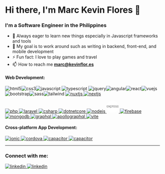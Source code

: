 # Hi there, I'm Marc Kevin Flores 👋

<h3 align="left">I'm a Software Engineer in the Philippines</h3>

- 🌱 Always eager to learn new things especially in Javascript frameworks and tools
- 🥅 My goal is to work around such as writing in backend, front-end, and mobile development
- ⚡ Fun fact: I love to play games and travel
- 📫 How to reach me **marc@kevinflor.es**

<!-- <hr/>
<h3 align="left">Current Work:</h3>
<span><b>Position:</b>  Front-end developer</span>
<h4>Tech Stacks I worked on:</h4>
<p>
 <a href="https://angular.io" target="_blank" rel="noreferrer"> <img src="https://angular.io/assets/images/logos/angular/angular.svg" alt="angular" width="40" height="40"/> </a>
 <a href="https://reactjs.org/" target="_blank" rel="noreferrer"> <img src="https://cdn.jsdelivr.net/gh/devicons/devicon/icons/react/react-original.svg" alt="react" width="40" height="40"/> </a>
 <a href="https://vuejs.org/" target="_blank" rel="noreferrer"> <img src="https://cdn.jsdelivr.net/gh/devicons/devicon/icons/vuejs/vuejs-original.svg" alt="vuejs" width="40" height="40"/> </a>
</p>
<hr/> -->

<h4 align="left">Web Development:</h4>
<p align="left"> <img src="https://cdn.jsdelivr.net/gh/devicons/devicon/icons/html5/html5-original.svg" alt="html5" width="40" height="40"/><img src="https://cdn.jsdelivr.net/gh/devicons/devicon/icons/css3/css3-original.svg" alt="css3" width="40" height="40"/><img src="https://cdn.svgporn.com/logos/javascript.svg" alt="javascript" width="40" height="40"/> <img src="https://cdn.svgporn.com/logos/typescript-icon.svg" alt="typescript" width="40" height="40"/> <img src="https://cdn.jsdelivr.net/gh/devicons/devicon/icons/jquery/jquery-original.svg" alt="jquery" width="40" height="40"/><img src="https://cdn.svgporn.com/logos/angular-icon.svg" alt="angular" width="40" height="40"/><img src="https://cdn.svgporn.com/logos/react.svg" alt="react" width="40" height="40"/><img src="https://cdn.svgporn.com/logos/vue.svg" alt="vuejs" width="40" height="40"/><img src="https://cdn.svgporn.com/logos/bootstrap.svg" alt="bootstrap" width="40" height="40"/><img src="https://cdn.svgporn.com/logos/sass.svg" alt="sass" width="40" height="40"/><img src="https://cdn.svgporn.com/logos/tailwindcss-icon.svg" alt="tailwind" width="40" height="40"/>
<a href="https://nuxt.com/" target="_blank" rel="noreferrer"> <img src="https://cdn.svgporn.com/logos/nuxt-icon.svg" alt="nuxtjs" width="40" height="40"/> </a>
<a href="https://nextjs.org/" target="_blank" rel="noreferrer"> <img src="https://cdn.svgporn.com/logos/nextjs-icon.svg" alt="nextjs" width="40" height="40"/> </a>
</p>
<p align="left"> 
<a href="https://php.net" target="_blank" rel="noreferrer"> <img src="https://cdn.svgporn.com/logos/php.svg" alt="php" width="40" height="40"/> </a>
<a href="https://laravel.com" target="_blank" rel="noreferrer"> <img src="https://cdn.svgporn.com/logos/laravel.svg" alt="laravel" width="40" height="40"/> </a>
<a href="https://learn.microsoft.com/en-us/dotnet/csharp/" target="_blank" rel="noreferrer"> <img src="https://cdn.svgporn.com/logos/c-sharp.svg" alt="csharp" width="40" height="40"/> </a>
<a href="https://learn.microsoft.com/en-us/aspnet/core/" target="_blank" rel="noreferrer"> <img src="https://cdn.svgporn.com/logos/dotnet.svg" alt="dotnetcore" width="40" height="40"/> </a>
<a href="https://nodejs.org" target="_blank" rel="noreferrer"> <img src="https://cdn.svgporn.com/logos/nodejs-icon.svg" alt="nodejs" width="40" height="40"/> </a> <a href="https://expressjs.com" target="_blank" rel="noreferrer"> <img style="background-color: white; border-radius: 50%" src="https://raw.githubusercontent.com/devicons/devicon/master/icons/express/express-original-wordmark.svg" alt="express" width="40" height="40"/> </a>
<a href="https://firebase.google.com/" target="_blank" rel="noreferrer"><img src="https://cdn.svgporn.com/logos/firebase.svg" alt="firebase" width="40" height="40"/> </a> <a href="https://www.mongodb.com/" target="_blank" rel="noreferrer"> <img src="https://cdn.svgporn.com/logos/mongodb-icon.svg" alt="mongodb" width="40" height="40"/> </a>
<a href="https://graphql.org/" target="_blank" rel="noreferrer"> <img src="https://cdn.svgporn.com/logos/graphql.svg" alt="graphql" width="40" height="40"/> </a>
<a href="https://www.apollographql.com/" target="_blank" rel="noreferrer"> <img src="https://cdn.svgporn.com/logos/apollostack.svg" alt="apollographql" width="40" height="40"/> </a>
<a href="https://vitejs.dev/" target="_blank" rel="noreferrer"> <img src="https://cdn.svgporn.com/logos/vitejs.svg" alt="vite" width="40" height="40"/> </a>
 </p>

 <h4>Cross-platform App Development:</h4>
<p align="left"> 
<a href="https://ionic.io/" target="_blank" rel="noreferrer"> <img src="https://cdn.svgporn.com/logos/ionic-icon.svg" alt="ionic" width="40" height="40"/> </a>
<a href="https://cordova.apache.org/" target="_blank" rel="noreferrer"> <img src="https://cdn.svgporn.com/logos/cordova.svg" alt="cordova" width="40" height="40"/> </a> 
<a href="https://capacitorjs.com/" target="_blank" rel="noreferrer"> <img src="https://cdn.svgporn.com/logos/capacitorjs-icon.svg" alt="capacitor" width="40" height="40"/> </a> 
<a href="https://reactnative.dev/" target="_blank" rel="noreferrer"> <img src="https://cdn.worldvectorlogo.com/logos/react-native-1.svg" alt="capacitor" width="40" height="40"/> </a> 
  </p>
<hr/>
<h3>Connect with me:</h3>

<a href="https://kevinflor.es" target="_blank" rel="noreferrer"> <img src="https://cdn-icons-png.flaticon.com/512/3178/3178285.png" alt="linkedin" width="40" height="40"/> </a>
<a href="https://linkedin.com/in/marckevinflores" target="_blank" rel="noreferrer"> <img src="https://cdn.jsdelivr.net/gh/devicons/devicon/icons/linkedin/linkedin-original.svg" alt="linkedin" width="40" height="40"/> </a>
